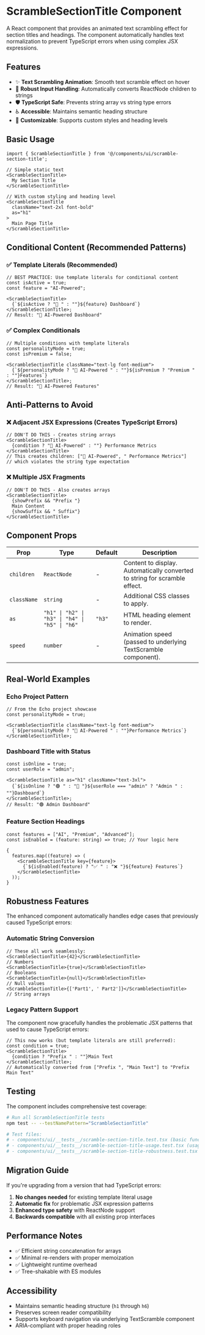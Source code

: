 # ScrambleSectionTitle Component

A React component that provides an animated text scrambling effect for section titles and headings. The component automatically handles text normalization to prevent TypeScript errors when using complex JSX expressions.

## Features

- ✨ **Text Scrambling Animation**: Smooth text scramble effect on hover
- 🔄 **Robust Input Handling**: Automatically converts ReactNode children to strings
- 🛡️ **TypeScript Safe**: Prevents string array vs string type errors
- ♿ **Accessible**: Maintains semantic heading structure
- 🎨 **Customizable**: Supports custom styles and heading levels

## Basic Usage

```tsx
import { ScrambleSectionTitle } from '@/components/ui/scramble-section-title';

// Simple static text
<ScrambleSectionTitle>
  My Section Title
</ScrambleSectionTitle>

// With custom styling and heading level
<ScrambleSectionTitle
  className="text-2xl font-bold"
  as="h1"
>
  Main Page Title
</ScrambleSectionTitle>
```

## Conditional Content (Recommended Patterns)

### ✅ Template Literals (Recommended)

```tsx
// BEST PRACTICE: Use template literals for conditional content
const isActive = true;
const feature = "AI-Powered";

<ScrambleSectionTitle>
  {`${isActive ? "🧠 " : ""}${feature} Dashboard`}
</ScrambleSectionTitle>;
// Result: "🧠 AI-Powered Dashboard"
```

### ✅ Complex Conditionals

```tsx
// Multiple conditions with template literals
const personalityMode = true;
const isPremium = false;

<ScrambleSectionTitle className="text-lg font-medium">
  {`${personalityMode ? "🧠 AI-Powered " : ""}${isPremium ? "Premium " : ""}Features`}
</ScrambleSectionTitle>;
// Result: "🧠 AI-Powered Features"
```

## Anti-Patterns to Avoid

### ❌ Adjacent JSX Expressions (Creates TypeScript Errors)

```tsx
// DON'T DO THIS - Creates string arrays
<ScrambleSectionTitle>
  {condition ? "🧠 AI-Powered" : ""} Performance Metrics
</ScrambleSectionTitle>
// This creates children: ["🧠 AI-Powered", " Performance Metrics"]
// which violates the string type expectation
```

### ❌ Multiple JSX Fragments

```tsx
// DON'T DO THIS - Also creates arrays
<ScrambleSectionTitle>
  {showPrefix && "Prefix "}
  Main Content
  {showSuffix && " Suffix"}
</ScrambleSectionTitle>
```

## Component Props

| Prop        | Type                                           | Default | Description                                                                |
| ----------- | ---------------------------------------------- | ------- | -------------------------------------------------------------------------- |
| `children`  | `ReactNode`                                    | -       | Content to display. Automatically converted to string for scramble effect. |
| `className` | `string`                                       | -       | Additional CSS classes to apply.                                           |
| `as`        | `"h1" \| "h2" \| "h3" \| "h4" \| "h5" \| "h6"` | `"h3"`  | HTML heading element to render.                                            |
| `speed`     | `number`                                       | -       | Animation speed (passed to underlying TextScramble component).             |

## Real-World Examples

### Echo Project Pattern

```tsx
// From the Echo project showcase
const personalityMode = true;

<ScrambleSectionTitle className="text-lg font-medium">
  {`${personalityMode ? "🧠 AI-Powered " : ""}Performance Metrics`}
</ScrambleSectionTitle>;
```

### Dashboard Title with Status

```tsx
const isOnline = true;
const userRole = "admin";

<ScrambleSectionTitle as="h1" className="text-3xl">
  {`${isOnline ? "🟢 " : "🔴 "}${userRole === "admin" ? "Admin " : ""}Dashboard`}
</ScrambleSectionTitle>;
// Result: "🟢 Admin Dashboard"
```

### Feature Section Headings

```tsx
const features = ["AI", "Premium", "Advanced"];
const isEnabled = (feature: string) => true; // Your logic here

{
  features.map((feature) => (
    <ScrambleSectionTitle key={feature}>
      {`${isEnabled(feature) ? "✅ " : "❌ "}${feature} Features`}
    </ScrambleSectionTitle>
  ));
}
```

## Robustness Features

The enhanced component automatically handles edge cases that previously caused TypeScript errors:

### Automatic String Conversion

```tsx
// These all work seamlessly:
<ScrambleSectionTitle>{42}</ScrambleSectionTitle>                    // Numbers
<ScrambleSectionTitle>{true}</ScrambleSectionTitle>                  // Booleans
<ScrambleSectionTitle>{null}</ScrambleSectionTitle>                  // Null values
<ScrambleSectionTitle>{['Part1', ' Part2']}</ScrambleSectionTitle>   // String arrays
```

### Legacy Pattern Support

The component now gracefully handles the problematic JSX patterns that used to cause TypeScript errors:

```tsx
// This now works (but template literals are still preferred):
const condition = true;
<ScrambleSectionTitle>
  {condition ? "Prefix " : ""}Main Text
</ScrambleSectionTitle>;
// Automatically converted from ["Prefix ", "Main Text"] to "Prefix Main Text"
```

## Testing

The component includes comprehensive test coverage:

```bash
# Run all ScrambleSectionTitle tests
npm test -- --testNamePattern="ScrambleSectionTitle"

# Test files:
# - components/ui/__tests__/scramble-section-title.test.tsx (basic functionality)
# - components/ui/__tests__/scramble-section-title-usage.test.tsx (usage patterns)
# - components/ui/__tests__/scramble-section-title-robustness.test.tsx (edge cases)
```

## Migration Guide

If you're upgrading from a version that had TypeScript errors:

1. **No changes needed** for existing template literal usage
2. **Automatic fix** for problematic JSX expression patterns
3. **Enhanced type safety** with ReactNode support
4. **Backwards compatible** with all existing prop interfaces

## Performance Notes

- ✅ Efficient string concatenation for arrays
- ✅ Minimal re-renders with proper memoization
- ✅ Lightweight runtime overhead
- ✅ Tree-shakable with ES modules

## Accessibility

- Maintains semantic heading structure (`h1` through `h6`)
- Preserves screen reader compatibility
- Supports keyboard navigation via underlying TextScramble component
- ARIA-compliant with proper heading roles
